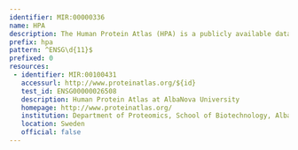 ```yaml
---
identifier: MIR:00000336
name: HPA
description: The Human Protein Atlas (HPA) is a publicly available database with high-resolution images showing the spatial distribution of proteins in different normal and cancer human cell lines. Primary access to this collection is through Ensembl Gene identifiers.
prefix: hpa
pattern: ^ENSG\d{11}$
prefixed: 0
resources:
 - identifier: MIR:00100431
   accessurl: http://www.proteinatlas.org/${id}
   test_id: ENSG00000026508
   description: Human Protein Atlas at AlbaNova University
   homepage: http://www.proteinatlas.org/
   institution: Department of Proteomics, School of Biotechnology, AlbaNova University Center, Stockholm
   location: Sweden
   official: false
---
```

